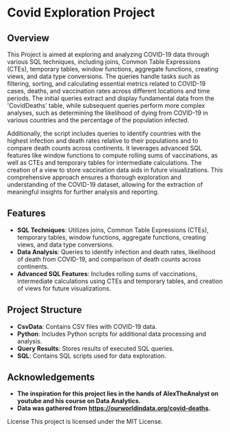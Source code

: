 # Covid Exploration Project

## Overview

This Project is aimed at exploring and analyzing COVID-19 data through various SQL techniques, including joins, Common Table Expressions (CTEs), temporary tables, window functions, aggregate functions, creating views, and data type conversions. The queries handle tasks such as filtering, sorting, and calculating essential metrics related to COVID-19 cases, deaths, and vaccination rates across different locations and time periods. The initial queries extract and display fundamental data from the 'CovidDeaths' table, while subsequent queries perform more complex analyses, such as determining the likelihood of dying from COVID-19 in various countries and the percentage of the population infected.

Additionally, the script includes queries to identify countries with the highest infection and death rates relative to their populations and to compare death counts across continents. It leverages advanced SQL features like window functions to compute rolling sums of vaccinations, as well as CTEs and temporary tables for intermediate calculations. The creation of a view to store vaccination data aids in future visualizations. This comprehensive approach ensures a thorough exploration and understanding of the COVID-19 dataset, allowing for the extraction of meaningful insights for further analysis and reporting.


## Features

- **SQL Techniques**: Utilizes joins, Common Table Expressions (CTEs), temporary tables, window functions, aggregate functions, creating views, and data type conversions.
- **Data Analysis**: Queries to identify infection and death rates, likelihood of death from COVID-19, and comparison of death counts across continents.
- **Advanced SQL Features**: Includes rolling sums of vaccinations, intermediate calculations using CTEs and temporary tables, and creation of views for future visualizations.

## Project Structure

- **CsvData**: Contains CSV files with COVID-19 data.
- **Python**: Includes Python scripts for additional data processing and analysis.
- **Query Results**: Stores results of executed SQL queries.
- **SQL**: Contains SQL scripts used for data exploration.


## Acknowledgements

- **The inspiration for this project lies in the hands of AlexTheAnalyst on youtube and his course on Data Analytics.**
- **Data was gathered from https://ourworldindata.org/covid-deaths.**






License
This project is licensed under the MIT License.
